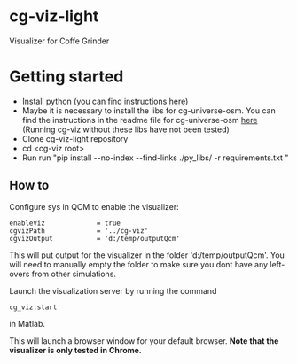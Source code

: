 # cg-viz-light
Visualizer for Coffe Grinder

# Getting started

* Install python (you can find instructions [here](http:///wikis/home))
* Maybe it is necessary to install the libs for cg-universe-osm. You can find the instructions in the readme file for cg-universe-osm [here](http://-universe-osm) (Running cg-viz without these libs have not been tested)
* Clone cg-viz-light repository
* cd &lt;cg-viz root>
* Run run "pip install --no-index --find-links ./py_libs/ -r requirements.txt "

## How to
Configure sys in QCM to enable the visualizer:

    enableViz             = true
    cgvizPath             = '../cg-viz'
    cgvizOutput           = 'd:/temp/outputQcm'

This will put output for the visualizer in the folder 'd:/temp/outputQcm'. You will need to manually empty the folder to make sure you dont have any left-overs from other simulations.

Launch the visualization server by running the command

    cg_viz.start

in Matlab.

This will launch a browser window for your default browser. **Note that the visualizer is only tested in Chrome.**
